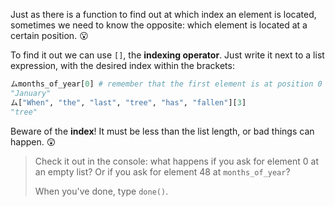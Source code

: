 Just as there is a function to find out at which index an element is located, sometimes we need to know the opposite: which element is located at a certain position. :open_mouth:

To find it out we can use `[]`, the **indexing operator**. Just write it next to a list expression,  with the desired index within the brackets:

```python
ムmonths_of_year[0] # remember that the first element is at position 0
"January"
ム["When", "the", "last", "tree", "has", "fallen"][3]
"tree"
```

Beware of the **index**! It must be less than the list length, or bad things can happen. :astonished:

> Check it out in the console: what happens if you ask for element 0 at an empty list? Or if you ask for element 48 at `months_of_year`?
>
> When you've done, type `done()`.